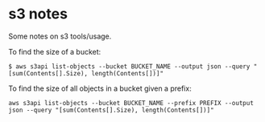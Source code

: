
s3 notes
========

Some notes on s3 tools/usage.

To find the size of a bucket:

```
$ aws s3api list-objects --bucket BUCKET_NAME --output json --query "[sum(Contents[].Size), length(Contents[])]"
```

To find the size of all objects in a bucket given a prefix:

```
aws s3api list-objects --bucket BUCKET_NAME --prefix PREFIX --output json --query "[sum(Contents[].Size), length(Contents[])]"
```
